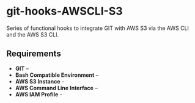 git-hooks-AWSCLI-S3
===================

Series of functional hooks to integrate GIT with AWS S3 via the AWS CLI and the AWS S3 CLI.

## Requirements

* **GIT** – 
* **Bash Compatible Environment** –
* **AWS S3 Instance** - 
* **AWS Command Line Interface** – 
* **AWS IAM Profile** -
